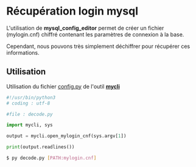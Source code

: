 Récupération login mysql 
===

L'utilisation de **mysql_config_editor** permet de créer un fichier (mylogin.cnf) chiffré contenant les paramètres de connexion à la base.

Cependant, nous pouvons très simplement déchiffrer pour récupérer ces informations.

Utilisation
---

Utilisation du fichier [config.py](https://github.com/dbcli/mycli/blob/master/mycli/config.py) de l'outil **[mycli](https://github.com/dbcli/mycli)**

```python
#!/usr/bin/python3
# coding : utf-8

#file : decode.py

import mycli, sys

output = mycli.open_mylogin_cnf(sys.argv[1])

print(output.readlines())
```

```bash
$ py decode.py [PATH:mylogin.cnf]
```